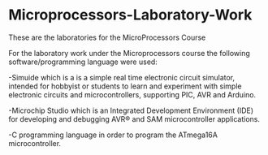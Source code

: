 # Microprocessors-Laboratory-Work
These are the laboratories for the MicroProcessors Course


For the laboratory work under the Microprocessors course the following software/programming language were used:

-Simuide which is a  is a simple real time electronic circuit simulator, intended for hobbyist or students to learn
and experiment with simple electronic circuits and microcontrollers, supporting PIC, AVR and Arduino.

-Microchip Studio  which is an Integrated Development Environment (IDE) for developing and debugging AVR® and SAM microcontroller applications. 

-C programming language in order to program the ATmega16A microcontroller.

